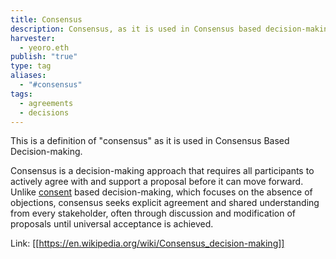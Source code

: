 ```yaml
---
title: Consensus
description: Consensus, as it is used in Consensus based decision-making
harvester:
  - yeoro.eth
publish: "true"
type: tag
aliases:
  - "#consensus"
tags:
  - agreements
  - decisions
---
```


This is a definition of "consensus" as it is used in Consensus Based Decision-making.

Consensus is a decision-making approach that requires all participants to actively agree with and support a proposal before it can move forward. Unlike [consent](tags/consent.md#) based decision-making, which focuses on the absence of objections, consensus seeks explicit agreement and shared understanding from every stakeholder, often through discussion and modification of proposals until universal acceptance is achieved.

Link: [[https://en.wikipedia.org/wiki/Consensus_decision-making]]